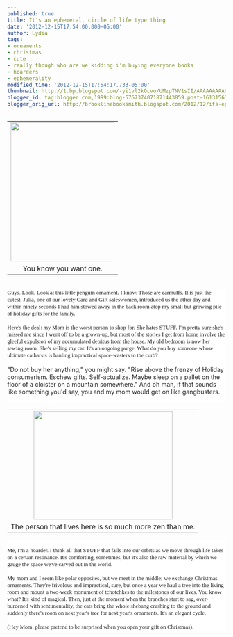 ```yaml
---
published: true
title: It's an ephemeral, circle of life type thing
date: '2012-12-15T17:54:00.000-05:00'
author: Lydia
tags:
- ornaments
- christmas
- cute
- really though who are we kidding i'm buying everyone books
- hoarders
- ephemerality
modified_time: '2012-12-15T17:54:17.733-05:00'
thumbnail: http://1.bp.blogspot.com/-yi1vl2kQcvo/UMzpTNV1sII/AAAAAAAAACM/YhiJ3wD3lXQ/s72-c/photo+(5).JPG
blogger_id: tag:blogger.com,1999:blog-5767374071871443859.post-1613156373631444898
blogger_orig_url: http://brooklinebooksmith.blogspot.com/2012/12/its-ephemeral-circle-of-life-type-thing.html
---
```


<table align="center" cellpadding="0" cellspacing="0" class="tr-caption-container" style="margin-left: auto; margin-right: auto; text-align: center;"><tbody><tr><td style="text-align: center;"><a href="http://1.bp.blogspot.com/-yi1vl2kQcvo/UMzpTNV1sII/AAAAAAAAACM/YhiJ3wD3lXQ/s1600/photo+(5).JPG" imageanchor="1" style="margin-left: auto; margin-right: auto;"><img border="0" height="320" src="http://1.bp.blogspot.com/-yi1vl2kQcvo/UMzpTNV1sII/AAAAAAAAACM/YhiJ3wD3lXQ/s320/photo+(5).JPG" width="239" /></a></td></tr><tr><td class="tr-caption" style="text-align: center;">You know you want one.</td></tr></tbody></table><br /><div style="background-color: white; color: #222222; font-family: arial, sans-serif; font-size: 13px;"><span style="font-family: 'Times New Roman'; font-size: small;">Guys. Look. Look at this little penguin ornament. I know. Those are earmuffs. It is just the cutest. Julia, one of our lovely Card and Gift saleswomen, introduced us the other day and within ninety seconds I had him stowed away in the back room atop my small but growing pile of holiday gifts for the family.</span></div><div style="background-color: white; color: #222222; font-family: arial, sans-serif; font-size: 13px;"><span style="font-family: 'Times New Roman'; font-size: small;"><br /></span></div><div style="background-color: white; color: #222222; font-family: arial, sans-serif; font-size: 13px;"><span style="font-family: 'Times New Roman'; font-size: small;">Here's the deal: my Mom is the worst person to shop for. She hates STUFF. I'm pretty sure she's missed me since I went off to be a grown-up, but most of the stories I get from home involve the gleeful expulsion of my accumulated detritus from the house. My old bedroom is now her sewing room. She's selling my car. It's an ongoing purge. What do you buy someone whose ultimate catharsis is hauling impractical space-wasters to the curb?</span></div><div style="background-color: white; color: #222222; font-family: arial, sans-serif; font-size: 13px;"><span style="font-family: 'Times New Roman'; font-size: small;"><br /></span></div><div style="background-color: white; color: #222222;">"Do not buy her anything," you might say. "Rise above the frenzy of Holiday consumerism. Eschew gifts. Self-actualize. Maybe sleep on a pallet on the floor of a cloister on a mountain somewhere." And oh man, if that sounds like something you'd say, you and my mom would get on like gangbusters.</div><div style="background-color: white; color: #222222;"><br /></div><table align="center" cellpadding="0" cellspacing="0" class="tr-caption-container" style="margin-left: auto; margin-right: auto; text-align: center;"><tbody><tr><td style="text-align: center;"><a href="http://www.todayandtomorrow.net/wp-content/uploads/2008/09/industrial_designer_house_4.jpg" imageanchor="1" style="margin-left: auto; margin-right: auto;"><img border="0" height="250" src="http://www.todayandtomorrow.net/wp-content/uploads/2008/09/industrial_designer_house_4.jpg" width="320" /></a></td></tr><tr><td class="tr-caption" style="text-align: center;">The person that lives here is so much more zen than me.</td></tr></tbody></table><div style="background-color: white; color: #222222; font-family: arial, sans-serif; font-size: 13px;"><span style="font-family: 'Times New Roman'; font-size: small;"><br /></span></div><div style="background-color: white; color: #222222; font-family: arial, sans-serif; font-size: 13px;"><span style="font-family: 'Times New Roman'; font-size: small;">Me, I'm a hoarder. I think all that STUFF that falls into our orbits as we move through life takes on a certain resonance. It's comforting, sometimes, but it's also the raw material by which we gauge the space we've carved out in the world.&nbsp;</span><br /><span style="font-family: 'Times New Roman'; font-size: small;"><br /></span><span style="font-family: 'Times New Roman'; font-size: small;">My mom and I seem like polar opposites, but we meet in the middle; we exchange Christmas ornaments. They're frivolous and impractical, sure, but once a year we haul a tree into the living room and mount a two-week monument of tchotchkes to the milestones of our lives. You know what? It's kind of magical. Then, just at the moment when the branches start to sag, over-burdened with sentimentality, the cats bring the whole shebang crashing to the ground and suddenly there's room on next year's tree for next year's ornaments. It's an elegant cycle.</span></div><div style="background-color: white; color: #222222; font-family: arial, sans-serif; font-size: 13px;"><span style="font-family: 'Times New Roman'; font-size: small;"><br /></span></div><div style="background-color: white; color: #222222; font-family: arial, sans-serif; font-size: 13px;"><span style="font-family: 'Times New Roman'; font-size: small;">(Hey Mom: please pretend to be surprised when you open your gift on Christmas).</span></div>